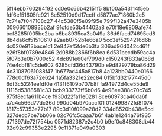 5f14ebb760294f92
cd0e0c66b42151f5
8bf00a543114f5eb
fdf6ef51605fe921
8e52510d9d17ccff
d5877ac71860b2c5
7c74e7f047108c27
44c5380f5e09f95e
799f132a47e3405b
009660108935b2af
91cfde53b44402a8
e70f18e6809afe74
bcf8285f005be2ba
b6ba8935ca3b049a
36d6faed74695cd8
8b4da6cf51510610
a2aeb0752b1e66a0
5cc3ef5294216d6b
dc020e913bace1c1
2e847ef5fde6b3fa
306ad96d042cd61f
e26f8bf0789e4846
2d088b2866f6b8ea
6d531becdb59ac4a
5f07b3e0b7900c52
4dc891e60ef799d0
c150243f833a0b8d
74e4cbf81c5de602
6285cfd36d43790b
e9d829779ba86d29
4c31087061088f47
1b677ad445a817b8
4a123bb0440e0166
778c0df63a72e624
1a5fa3321e22ec84
015bfd32177445d0
6df3c5224eefdf0e
4131f6109b707b8f
fa94972d4ce55de9
11115d5388581c33
bcb933773ff6b0d6
4e98ee388c70c745
975f8ecfa611b4ce
f930d22fa11e0281
8ce60973ca40da6f
a7c4c566d77dc36d
990d04b970accf01
012499872fd8f074
1817c57353e77b17
89c3d10f099a28d2
334d8520b438e5cd
327dedc7be7bb06e
02c76fc5caaa7b6f
4ab1e1244a76f935
d71397de72f754bc
0571d82387e2c4b0
b9ef0c848308db44
92d92c99353e2295
9c11371e049a0303
